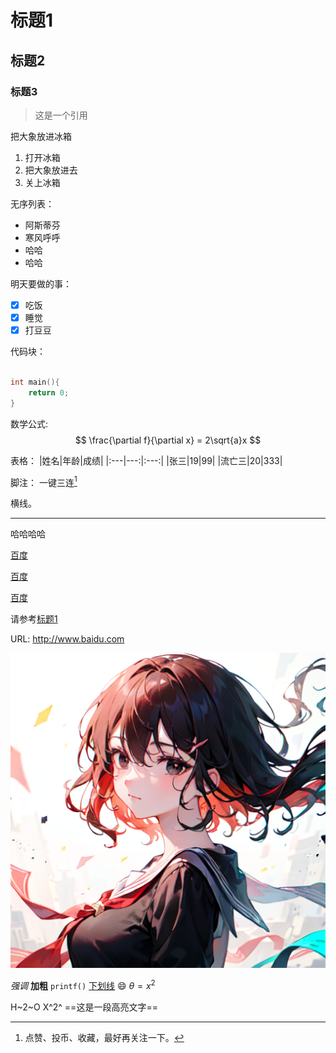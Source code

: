# 标题1
## 标题2
### 标题3

> 这是一个引用

把大象放进冰箱
1. 打开冰箱
2. 把大象放进去
3. 关上冰箱


无序列表：
- 阿斯蒂芬
- 寒风呼呼
- 哈哈
- 哈哈

明天要做的事：
- [x] 吃饭
- [x] 睡觉
- [x] 打豆豆

代码块：
```c

int main(){
    return 0;
}

```
数学公式:
 $$
\frac{\partial f}{\partial x} = 2\sqrt{a}x
 $$

表格：
|姓名|年龄|成绩|
|:---|---:|:---:|
|张三|19|99|
|流亡三|20|333|


脚注：
一键三连[^三连]

[^三连]:点赞、投币、收藏，最好再关注一下。

横线。


---

哈哈哈哈

[百度](baidu.com "一个搜索引擎")


[百度][id]


[百度][id]

[id]:baidu.com "一个搜索引擎"

 请参考[标题1](#标题1)

 URL:
 http://www.baidu.com


 ![img](black%20hair,colored%20inner%20hair,girl.jpg "图片")

 *强调* **加粗**  `printf()`  <u>下划线</u>     :smile:  $\theta=x^2$

 H~2~O   X^2^   ==这是一段高亮文字==
